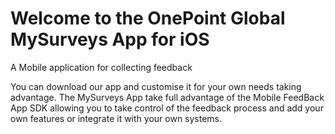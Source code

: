 # Welcome to the OnePoint Global MySurveys App for iOS
A Mobile application for collecting feedback

You can download our app and customise it for your own needs taking advantage.
The MySurveys App take full advantage of the Mobile FeedBack App SDK allowing you to take control of the feedback process and
add your own features or integrate it with your own systems.
